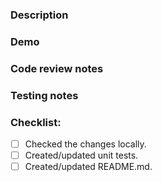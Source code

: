 ### Description

<!-- Briefly note most valuable changes in what you did and why we need it, even if the task was described in detail in the task tracker. -->

<!--- If any section below doesn't make sense for your pull request, delete it please. -->

### Demo

<!-- If thee are visual changes add screenshots or record a [loom](https://www.loom.com/). -->

### Code review notes

<!-- Describe all uncertain decisions you made code-wise, e.g. readability vs performance. -->

### Testing notes

<!-- List all possible edge cases and how to test them. -->

### Checklist:

- [ ] Checked the changes locally.
- [ ] Created/updated unit tests.
- [ ] Created/updated README.md.
